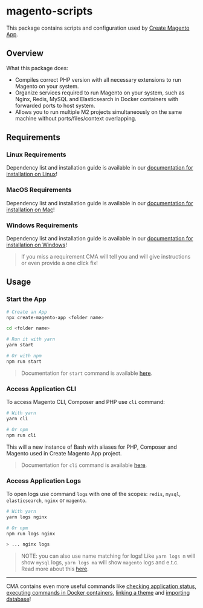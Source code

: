 # magento-scripts

This package contains scripts and configuration used by [Create Magento App](https://github.com/scandipwa/create-magento-app).

## Overview

What this package does:
- Compiles correct PHP version with all necessary extensions to run Magento on your system.
- Organize services required to run Magento on your system, such as Nginx, Redis, MySQL and Elasticsearch in Docker containers with forwarded ports to host system.
- Allows you to run multiple M2 projects simultaneously on the same machine without ports/files/context overlapping.

## Requirements

### Linux Requirements

Dependency list and installation guide is available in our [documentation for installation on Linux](https://docs.create-magento-app.com/getting-started/prerequisites/installation-on-linux)!

### MacOS Requirements

Dependency list and installation guide is available in our [documentation for installation on Mac](https://docs.create-magento-app.com/getting-started/prerequisites/installation-on-macos)!

### Windows Requirements

Dependency list and installation guide is available in our [documentation for installation on Windows](https://docs.create-magento-app.com/getting-started/prerequisites/windows-requirements)!

> If you miss a requirement CMA will tell you and will give instructions or even provide a one click fix!

## Usage

### Start the App

```bash
# Create an App
npx create-magento-app <folder name>

cd <folder name>

# Run it with yarn
yarn start

# Or with npm
npm run start
```

> Documentation for `start` command is available [here](https://docs.create-magento-app.com/getting-started/available-commands/start).

### Access Application CLI

To access Magento CLI, Composer and PHP use `cli` command:
```bash
# With yarn
yarn cli

# Or npm
npm run cli
```

This will a new instance of Bash with aliases for PHP, Composer and Magento used in Create Magento App project.

> Documentation for `cli` command is available [here](https://docs.create-magento-app.com/getting-started/available-commands/cli).

### Access Application Logs

To open logs use command `logs` with one of the scopes: `redis`, `mysql`, `elasticsearch`, `nginx` or `magento`.
```bash
# With yarn
yarn logs nginx

# Or npm
npm run logs nginx

> ... nginx logs
```

> NOTE: you can also use name matching for logs! Like `yarn logs m` will show `mysql` logs, `yarn logs ma` will show `magento` logs and e.t.c.  
Read more about this [here](https://docs.create-magento-app.com/getting-started/available-commands/logs#usage-example).

---

CMA contains even more useful commands like [checking application status](https://docs.create-magento-app.com/getting-started/available-commands/status), [executing commands in Docker containers](https://docs.create-magento-app.com/getting-started/available-commands/exec), [linking a theme](https://docs.create-magento-app.com/getting-started/available-commands/link) and [importing database](https://docs.create-magento-app.com/getting-started/available-commands/import-db)!
